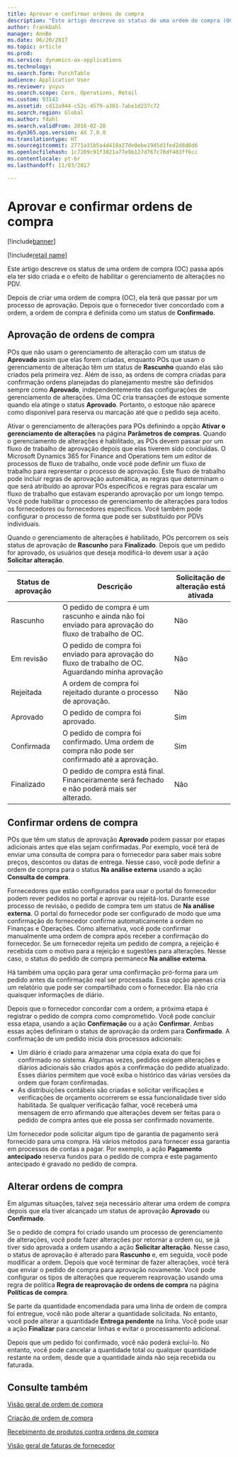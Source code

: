 ```yaml
---
title: Aprovar e confirmar ordens de compra
description: "Este artigo descreve os status de uma ordem de compra (OC) passa após ela ter sido criada e o efeito de habilitar o gerenciamento de alterações no PDV."
author: FrankDahl
manager: AnnBe
ms.date: 06/20/2017
ms.topic: article
ms.prod: 
ms.service: dynamics-ax-applications
ms.technology: 
ms.search.form: PurchTable
audience: Application User
ms.reviewer: yuyus
ms.search.scope: Core, Operations, Retail
ms.custom: 93143
ms.assetid: cd12a944-c52c-4579-a301-7abe1d237c72
ms.search.region: Global
ms.author: fdahl
ms.search.validFrom: 2016-02-28
ms.dyn365.ops.version: AX 7.0.0
ms.translationtype: HT
ms.sourcegitcommit: 2771a31b5a4d418a27de0ebe1945d1fed2d8d6d6
ms.openlocfilehash: 1c7209c91f3821a77e9b127d767c78df403ff6cc
ms.contentlocale: pt-br
ms.lasthandoff: 11/03/2017

---
```


# <a name="approve-and-confirm-purchase-orders"></a>Aprovar e confirmar ordens de compra

[!include[banner](../includes/banner.md)]

[!include[retail name](../includes/retail-name.md)]

Este artigo descreve os status de uma ordem de compra (OC) passa após ela ter sido criada e o efeito de habilitar o gerenciamento de alterações no PDV.

Depois de criar uma ordem de compra (OC), ela terá que passar por um processo de aprovação. Depois que o fornecedor tiver concordado com a ordem, a ordem de compra é definida como um status de **Confirmado**.

## <a name="approval-of-purchase-orders"></a>Aprovação de ordens de compra
POs que não usam o gerenciamento de alteração com um status de **Aprovado** assim que elas forem criadas, enquanto POs que usam o gerenciamento de alteração têm um status de **Rascunho** quando elas são criados pela primeira vez. Além de isso, as ordens de compra criadas para confirmação ordens planejadas do planejamento mestre são definidos sempre como **Aprovado**, independentemente das configurações de gerenciamento de alterações. Uma OC cria transações de estoque somente quando ela atinge o status **Aprovado**. Portanto, o estoque não aparece como disponível para reserva ou marcação até que o pedido seja aceito.  

Ativar o gerenciamento de alterações para POs definindo a opção **Ativar o gerenciamento de alterações** na página **Parâmetros de compras**. Quando o gerenciamento de alterações é habilitado, as POs devem passar por um fluxo de trabalho de aprovação depois que elas tiverem sido concluídas. O Microsoft Dynamics 365 for Finance and Operations tem um editor de processos de fluxo de trabalho, onde você pode definir um fluxo de trabalho para representar o processo de aprovação. Este fluxo de trabalho pode incluir regras de aprovação automática, as regras que determinam o que será atribuído ao aprovar POs específicos e regras para escalar um fluxo de trabalho que estavam esperando aprovação por um longo tempo. Você pode habilitar o processo de gerenciamento de alterações para todos os fornecedores ou fornecedores específicos. Você também pode configurar o processo de forma que pode ser substituído por PDVs individuais.  

Quando o gerenciamento de alterações é habilitado, POs percorrem os seis status de aprovação de **Rascunho** para **Finalizado**. Depois que um pedido for aprovado, os usuários que deseja modificá-lo devem usar a ação **Solicitar alteração**.

| Status de aprovação | Descrição                                                                      | Solicitação de alteração está ativada |
|-----------------|----------------------------------------------------------------------------------|---------------------------|
| Rascunho           | O pedido de compra é um rascunho e ainda não foi enviado para aprovação do fluxo de trabalho de OC.     | Não                        |
| Em revisão       | O pedido de compra foi enviado para aprovação do fluxo de trabalho de OC. Aguardando minha aprovação       | Não                        |
| Rejeitada        | A ordem de compra foi rejeitado durante o processo de aprovação.                                 | Não                        |
| Aprovado        | O pedido de compra foi aprovado.                                                             | Sim                       |
| Confirmada       | O pedido de compra foi confirmado. Uma ordem de compra não pode ser confirmado até a aprovação.        | Sim                       |
| Finalizado       | O pedido de compra está final. Financeiramente será fechado e não poderá mais ser alterado. | Não                        |

## <a name="confirming-purchase-orders"></a>Confirmar ordens de compra
POs que têm um status de aprovação **Aprovado** podem passar por etapas adicionais antes que elas sejam confirmadas. Por exemplo, você terá de enviar uma consulta de compra para o fornecedor para saber mais sobre preços, descontos ou datas de entrega. Nesse caso, você pode definir a ordem de compra para o status **Na análise externa** usando a ação **Consulta de compra**.  

Fornecedores que estão configurados para usar o portal do fornecedor podem rever pedidos no portal e aprovar ou rejeitá-los. Durante esse processo de revisão, o pedido de compra tem um status de **Na análise externa**. O portal do fornecedor pode ser configurado de modo que uma confirmação do fornecedor confirme automaticamente a ordem no Finanças e Operações. Como alternativa, você pode confirmar manualmente uma ordem de compra após receber a confirmação do fornecedor. Se um fornecedor rejeita um pedido de compra, a rejeição é recebida com o motivo para a rejeição e sugestões para alterações. Nesse caso, o status do pedido de compra permanece **Na análise externa**.  

Há também uma opção para gerar uma confirmação pró-forma para um pedido antes da confirmação real ser processada. Essa opção apenas cria um relatório que pode ser compartilhado com o fornecedor. Ela não cria quaisquer informações de diário.  

Depois que o fornecedor concordar com a ordem, a próxima etapa é registrar o pedido de compra como comprometido. Você pode concluir essa etapa, usando a ação **Confirmação** ou a ação **Confirmar**. Ambas essas ações definiram o status de aprovação da ordem para **Confirmado**. A confirmação de um pedido inicia dois processos adicionais:

-   Um diário é criado para armazenar uma cópia exata do que foi confirmado no sistema. Algumas vezes, pedidos exigem alterações e diários adicionais são criados após a confirmação do pedido atualizado. Esses diários permitem que você exiba o histórico das várias versões da ordem que foram confirmadas.
-   As distribuições contábeis são criadas e solicitar verificações e verificações de orçamento ocorrerem se essa funcionalidade tiver sido habilitada. Se qualquer verificação falhar, você receberá uma mensagem de erro afirmando que alterações devem ser feitas para o pedido de compra antes que ele possa ser confirmado novamente.

Um fornecedor pode solicitar algum tipo de garantia de pagamento será fornecido para uma compra. Há vários métodos para fornecer essa garantia em processos de contas a pagar. Por exemplo, a ação **Pagamento antecipado** reserva fundos para o pedido de compra e este pagamento antecipado é gravado no pedido de compra.

## <a name="changing-purchase-orders"></a>Alterar ordens de compra
Em algumas situações, talvez seja necessário alterar uma ordem de compra depois que ela tiver alcançado um status de aprovação **Aprovado** ou **Confirmado**.  

Se o pedido de compra foi criado usando um processo de gerenciamento de alterações, você pode fazer alterações por retornar a ordem ou, se já tiver sido aprovada a ordem usando a ação **Solicitar alteração**. Nesse caso, o status de aprovação é alterado para **Rascunho** e, em seguida, você pode modificar a ordem. Depois que você terminar de fazer alterações, você terá que enviar o pedido de compra para aprovação novamente. Você pode configurar os tipos de alterações que requerem reaprovação usando uma regra de política **Regra de reaprovação de ordens de compra** na página **Políticas de compra**.  

Se parte da quantidade encomendada para uma linha de ordem de compra foi entregue, você não pode alterar a quantidade solicitada. No entanto, você pode alterar a quantidade **Entrega pendente** na linha. Você pode usar a ação **Finalizar** para cancelar linhas e evitar o processamento adicional. 

Depois que um pedido foi confirmado, você não poderá excluí-lo. No entanto, você pode cancelar a quantidade total ou qualquer quantidade restante na ordem, desde que a quantidade ainda não seja recebida ou faturada.

<a name="see-also"></a>Consulte também
--------

[Visão geral de ordem de compra](purchase-order-overview.md)

[Criação de ordem de compra](purchase-order-creation.md)

[Recebimento de produtos contra ordens de compra](product-receipt-against-purchase-orders.md)

[Visão geral de faturas de fornecedor](../../financials/accounts-payable/vendor-invoices-overview.md)





